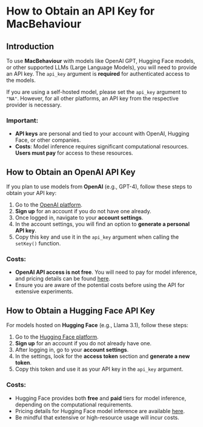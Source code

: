 # How to Obtain an API Key for MacBehaviour

## Introduction

To use **MacBehaviour** with models like OpenAI GPT, Hugging Face models, or other supported LLMs (Large Language Models), you will need to provide an API key. The `api_key` argument is **required** for authenticated access to the models.

If you are using a self-hosted model, please set the `api_key` argument to `"NA"`. However, for all other platforms, an API key from the respective provider is necessary.

### Important:
- **API keys** are personal and tied to your account with OpenAI, Hugging Face, or other companies.
- **Costs**: Model inference requires significant computational resources. **Users must pay** for access to these resources.

## How to Obtain an OpenAI API Key

If you plan to use models from **OpenAI** (e.g., GPT-4), follow these steps to obtain your API key:

1. Go to the [OpenAI platform](https://platform.openai.com/).
2. **Sign up** for an account if you do not have one already.
3. Once logged in, navigate to your **account settings**.
4. In the account settings, you will find an option to **generate a personal API key**. 
5. Copy this key and use it in the `api_key` argument when calling the `setKey()` function.

### Costs:
- **OpenAI API access is not free**. You will need to pay for model inference, and pricing details can be found [here](https://openai.com/pricing).
- Ensure you are aware of the potential costs before using the API for extensive experiments.

## How to Obtain a Hugging Face API Key

For models hosted on **Hugging Face** (e.g., Llama 3.1), follow these steps:

1. Go to the [Hugging Face platform](https://huggingface.co/).
2. **Sign up** for an account if you do not already have one.
3. After logging in, go to your **account settings**.
4. In the settings, look for the **access token** section and **generate a new token**.
5. Copy this token and use it as your API key in the `api_key` argument.

### Costs:
- Hugging Face provides both **free** and **paid** tiers for model inference, depending on the computational requirements.
- Pricing details for Hugging Face model inference are available [here](https://huggingface.co/blog/inference-pro).
- Be mindful that extensive or high-resource usage will incur costs.

